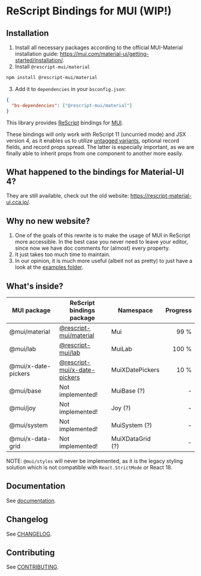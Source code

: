 # ReScript Bindings for MUI (WIP!)

## Installation

1. Install all necessary packages according to the official MUI-Material installation guide: https://mui.com/material-ui/getting-started/installation/.
2. Install `@rescript-mui/material`

```sh
npm install @rescript-mui/material
```

3. Add it to `dependencies` in your `bsconfig.json`:

```json
{
  "bs-dependencies": ["@rescript-mui/material"]
}
```

This library provides [ReScript](https://rescript-lang.org/) bindings for [MUI](https://mui.com/).

These bindings will only work with ReScript 11 (uncurried mode) and JSX version 4, as it enables us to utilize [untagged variants](https://rescript-lang.org/blog/improving-interop#untagged-variants), optional record fields, and record props spread. The latter is especially important, as we are finally able to inherit props from one component to another more easily.

## What happened to the bindings for Material-UI 4?

They are still available, check out the old website: https://rescript-material-ui.cca.io/.

## Why no new website?

1. One of the goals of this rewrite is to make the usage of MUI in ReScript more accessible. In the best case you never need to leave your editor, since now we have doc comments for (almost) every property.
2. It just takes too much time to maintain.
3. In our opinion, it is much more useful (albeit not as pretty) to just have a look at the [examples folder](./examples/).

## What's inside?

| MUI package         | ReScript bindings package                                               | Namespace        | Progress |
| ------------------- | ----------------------------------------------------------------------- | ---------------- | -------: |
| @mui/material       | [@rescript-mui/material](./packages/rescript-mui-material/)             | Mui              |     99 % |
| @mui/lab            | [@rescript-mui/lab](./packages/rescript-mui-lab/)                       | MuiLab           |    100 % |
| @mui/x-date-pickers | [@rescript-mui/x-date-pickers](./packages/rescript-mui-x-date-pickers/) | MuiXDatePickers  |     10 % |
| @mui/base           | Not implemented!                                                        | MuiBase (?)      |        - |
| @mui/joy            | Not implemented!                                                        | Joy (?)          |        - |
| @mui/system         | Not implemented!                                                        | MuiSystem (?)    |        - |
| @mui/x-data-grid    | Not implemented!                                                        | MuiXDataGrid (?) |        - |

NOTE: `@mui/styles` will never be implemented, as it is the legacy styling solution which is not compatible with `React.StrictMode` or React 18.

## Documentation

See [documentation](./documentation/README.md).

## Changelog

See [CHANGELOG](./CHANGELOG.md).

## Contributing

See [CONTRIBUTING](./CONTRIBUTING.md).
